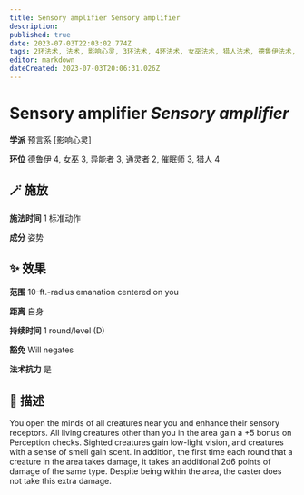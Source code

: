 ```yaml
---
title: Sensory amplifier Sensory amplifier
description: 
published: true
date: 2023-07-03T22:03:02.774Z
tags: 2环法术, 法术, 影响心灵, 3环法术, 4环法术, 女巫法术, 猎人法术, 德鲁伊法术, 异能者法术, 预言系, 催眠师法术, 通灵者法术
editor: markdown
dateCreated: 2023-07-03T20:06:31.026Z
---
```


# **Sensory amplifier** *Sensory amplifier*

**学派** 预言系 \[影响心灵\] 

**环位** 德鲁伊 4, 女巫 3, 异能者 3, 通灵者 2, 催眠师 3, 猎人 4

## 🪄 施放

**施法时间** 1 标准动作

**成分** 姿势

## ✨ 效果  

**范围** 10-ft.-radius emanation centered on you

**距离** 自身  

**持续时间** 1 round/level (D) 

**豁免** Will negates

**法术抗力** 是

## 📖 描述

You open the minds of all creatures near you and enhance their sensory receptors. All living creatures other than you in the area gain a +5 bonus on Perception checks. Sighted creatures gain low-light vision, and creatures with a sense of smell gain scent. In addition, the first time each round that a creature in the area takes damage, it takes an additional 2d6 points of damage of the same type. Despite being within the area, the caster does not take this extra damage.
    